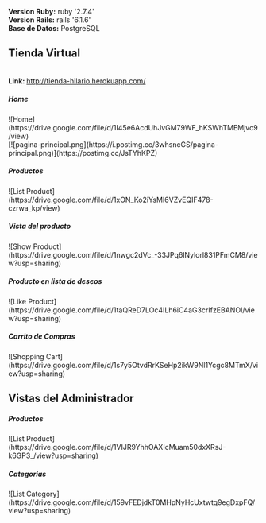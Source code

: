 <b>Version Ruby:</b> ruby '2.7.4'<br>
<b>Version Rails:</b> rails '6.1.6'<br>
<b>Base de Datos:</b> PostgreSQL<br>

<b><h2>Tienda Virtual</h2></b> <br>
<b>Link: </b> http://tienda-hilario.herokuapp.com/  <br>
<h5>Home</h5>
![Home](https://drive.google.com/file/d/1I45e6AcdUhJvGM79WF_hKSWhTMEMjvo9/view)<br>
[![pagina-principal.png](https://i.postimg.cc/3whsncGS/pagina-principal.png)](https://postimg.cc/JsTYhKPZ)
<h5>Productos</h5>
![List Product](https://drive.google.com/file/d/1xON_Ko2iYsMI6VZvEQIF478-czrwa_kp/view)
<h5>Vista del producto</h5>
![Show Product](https://drive.google.com/file/d/1nwgc2dVc_-33JPq6lNylorl831PFmCM8/view?usp=sharing)
<h5>Producto en lista de deseos</h5>
![Like Product](https://drive.google.com/file/d/1taQReD7LOc4ILh6iC4aG3crIfzEBANOI/view?usp=sharing)
<h5>Carrito de Compras</h5>
![Shopping Cart](https://drive.google.com/file/d/1s7y5OtvdRrKSeHp2ikW9Nl1Ycgc8MTmX/view?usp=sharing)
<h2>Vistas del Administrador</h2>
<h5>Productos</h5>
![List Product](https://drive.google.com/file/d/1VIJR9YhhOAXIcMuam50dxXRsJ-k6GP3_/view?usp=sharing)
<h5>Categorias</h5>
![List Category](https://drive.google.com/file/d/159vFEDjdkT0MHpNyHcUxtwtq9egDxpFQ/view?usp=sharing)
